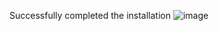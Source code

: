 Successfully completed the installation
![image](https://user-images.githubusercontent.com/92038378/208695858-a55f323f-8a87-4ce0-aaa7-62e143725e0a.png)
